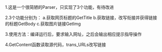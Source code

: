 1.这是一个很简陋的Parser，只实现了3个功能，有待改进

2.3个功能分别为：
  a.获取网页标题的GetTitle
  b.获取链接，改写衔接并获得链接的标题GetBody
  c.获取图片链接GetImg

3.使用方法：编译运行后，要求输入网址，之后会输出相应提示指导操作

4.GetContent函数读取源代码，trans_URLs改写链接
